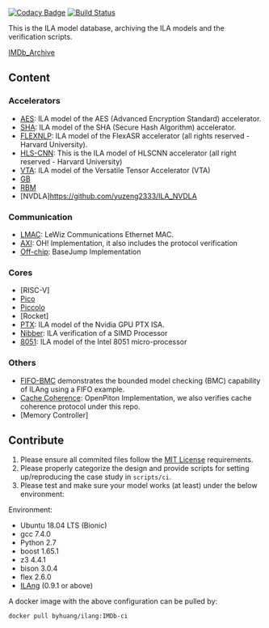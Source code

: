 [![Codacy Badge](https://api.codacy.com/project/badge/Grade/129d02949d13460c910acda8d5408cc8)](https://app.codacy.com/app/Bo-Yuan-Huang/IMDb?utm_source=github.com&utm_medium=referral&utm_content=PrincetonUniversity/IMDb&utm_campaign=Badge_Grade_Dashboard)
[![Build Status](https://travis-ci.org/PrincetonUniversity/IMDb.svg?branch=master)](https://travis-ci.org/PrincetonUniversity/IMDb)

This is the ILA model database, archiving the ILA models and the verification scripts.

[IMDb_Archive](https://github.com/PrincetonUniversity/IMDb-Archive)

## Content

### Accelerators

-   [AES](https://github.com/yuex1994/ILA_AES): ILA model of the AES (Advanced Encryption Standard) accelerator.
-   [SHA](https://github.com/yuex1994/ILA_SHA): ILA model of the SHA (Secure Hash Algorithm) accelerator.
-   [FLEXNLP](https://github.com/PrincetonUniversity/flexnlp-ila): ILA model of the FlexASR accelerator (all rights reserved - Harvard University).
-   [HLS-CNN](https://github.com/PrincetonUniversity/hlscnn-ila): This is the ILA model of HLSCNN accelerator (all right reserved - Harvard University)
-   [VTA](https://github.com/LeeOHzzZ/vta-ila): ILA model of the Versatile Tensor Accelerator (VTA)
-   [GB](https://github.com/yuzeng2333/ILA_GB)
-   [RBM](https://github.com/yuzeng2333/ILA_RBM)
-   [NVDLA]https://github.com/yuzeng2333/ILA_NVDLA

### Communication

-   [LMAC](https://github.com/LeeOHzzZ/lmac-ila): LeWiz Communications Ethernet MAC.
-   [AXI](https://github.com/PrincetonUniversity/ILA_AXI_Protocol): OH! Implementation, it also includes the protocol verification
-   [Off-chip](https://github.com/HuaixiLu/ILA_Offchip_Protocol): BaseJump Implementation

### Cores

-   [RISC-V]
-   [Pico](https://github.com/yuzeng2333/ILA_Pico)
-   [Piccolo](https://github.com/yuzeng2333/ILA_Piccolo)
-   [Rocket]
-   [PTX](https://github.com/yuex1994/ILA_PTX): ILA model of the Nvidia GPU PTX ISA.
-   [Nibber](https://github.com/HuaixiLu/ILA_Nibbler): ILA verification of a SIMD Processor
-   [8051](https://github.com/yuex1994/ILA_8051): ILA model of the Intel 8051 micro-processor

### Others

-   [FIFO-BMC](examples/FIFO-BMC) demonstrates the bounded model checking (BMC) capability of ILAng using a FIFO example.
-   [Cache Coherence](https://github.com/HuaixiLu/ILA_CCP): OpenPiton Implementation, we also verifies cache coherence protocol under this repo.
-   [Memory Controller]

## Contribute

1.  Please ensure all commited files follow the [MIT License](LICENSE) requirements.
2.  Please properly categorize the design and provide scripts for setting up/reproducing the case study in `scripts/ci`.
3.  Please test and make sure your model works (at least) under the below environment:

Environment:
-   Ubuntu 18.04 LTS (Bionic)
-   gcc 7.4.0 
-   Python 2.7
-   boost 1.65.1
-   z3 4.4.1
-   bison 3.0.4
-   flex 2.6.0
-   [ILAng](https://github.com/Bo-Yuan-Huang/ILAng) (0.9.1 or above)

A docker image with the above configuration can be pulled by:

``` bash
docker pull byhuang/ilang:IMDb-ci
```
